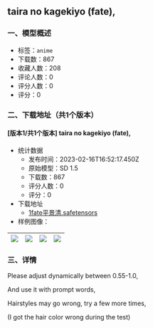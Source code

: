 ## taira no kagekiyo \(fate\),
### 一、模型概述

- 标签：`anime`
- 下载数：867
- 收藏人数：208
- 评论人数：0
- 评分人数：0
- 评分：0

### 二、下载地址（共1个版本）

#### [版本1/共1个版本] taira no kagekiyo \(fate\),

- 统计数据
  - 发布时间：2023-02-16T16:52:17.450Z
  - 原始模型：SD 1.5
  - 下载数：867
  - 评分人数：0
  - 评分：0
- 下载地址
  - [1fate平景清.safetensors](https://civitai.com/api/download/models/11072)
- 样例图像：

| <img src="https://image.civitai.com/xG1nkqKTMzGDvpLrqFT7WA/08ffdb23-a0cb-4a00-a650-cde9bf950f00/width=450/106782.jpeg" /> | <img src="https://image.civitai.com/xG1nkqKTMzGDvpLrqFT7WA/ed7264bb-a179-40a6-09f3-a033af94c900/width=450/106781.jpeg" /> | <img src="https://image.civitai.com/xG1nkqKTMzGDvpLrqFT7WA/b89bde42-e0c7-41bc-5c70-9ed6037e6d00/width=450/106780.jpeg" /> | <img src="https://image.civitai.com/xG1nkqKTMzGDvpLrqFT7WA/a2c081b0-f20e-4faa-50a8-c43f0278c100/width=450/106779.jpeg" /> |
| ---- | ---- | ---- | ---- |


### 三、详情
<p>Please adjust dynamically between 0.55-1.0,</p><p>And use it with prompt words,</p><p>Hairstyles may go wrong, try a few more times,</p><p>(I got the hair color wrong during the test)</p>